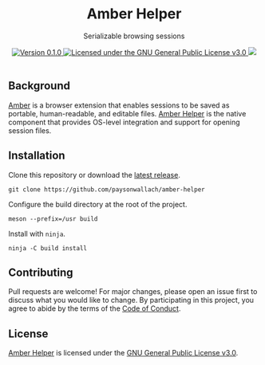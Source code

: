 <div align="center">
  <h1>Amber Helper</h1>
  <p>Serializable browsing sessions</p>
  <a href="https://github.com/paysonwallach/amber-helper/releases/latest">
    <img alt="Version 0.1.0" src="https://img.shields.io/badge/version-0.1.0-red.svg?cacheSeconds=2592000&style=flat-square" />
  </a>
  <a href="https://github.com/paysonwallach/amber-helper/blob/master/LICENSE" target="\_blank">
    <img alt="Licensed under the GNU General Public License v3.0" src="https://img.shields.io/github/license/paysonwallach/amber-helper?style=flat-square" />
  <a href=https://buymeacoffee.com/paysonwallach>
    <img src=https://img.shields.io/badge/donate-Buy%20me%20a%20coffe-yellow?style=flat-square>
  </a>
  <br>
  <br>
</div>

## Background

[Amber](https://github.com/paysonwallach/amber-web-extension#readme) is a browser extension that enables sessions to be saved as portable, human-readable, and editable files. [Amber Helper](https://github.com/paysonwallach/amber-helper) is the native component that provides OS-level integration and support for opening session files.

## Installation

Clone this repository or download the [latest release](https://github.com/paysonwallach/amber-helper/releases/latest).

```shell
git clone https://github.com/paysonwallach/amber-helper
```

Configure the build directory at the root of the project.

```shell
meson --prefix=/usr build
```

Install with `ninja`.

```shell
ninja -C build install
```

## Contributing

Pull requests are welcome! For major changes, please open an issue first to discuss what you would like to change. By participating in this project, you agree to abide by the terms of the [Code of Conduct](https://github.com/paysonwallach/amber-helper/blob/master/CODE_OF_CONDUCT.md).

## License

[Amber Helper](https://github.com/paysonwallach/amber-helper) is licensed under the [GNU General Public License v3.0](https://github.com/paysonwallach/amber-helper/blob/master/LICENSE).
